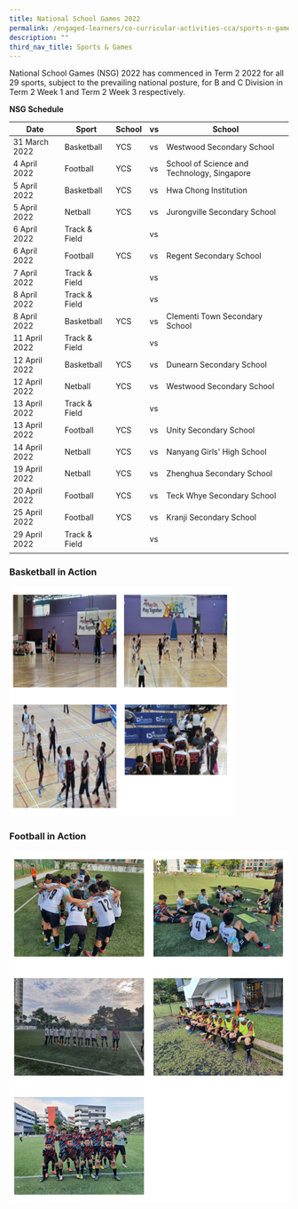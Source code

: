 ```yaml
---
title: National School Games 2022
permalink: /engaged-learners/co-curricular-activities-cca/sports-n-games/national-school-games-2022/
description: ""
third_nav_title: Sports & Games
---
```


National School Games (NSG) 2022 has commenced in Term 2 2022 for all 29 sports, subject to the prevailing national posture, for B and C Division in Term 2 Week 1 and Term 2 Week 3 respectively.   
  
**NSG Schedule**

| Date | Sport | School | vs | School |
|---|---|---|---|---|
| 31 March 2022 | Basketball | YCS | vs | Westwood Secondary School |
| 4 April 2022 | Football | YCS | vs | School of Science and Technology, Singapore |
| 5 April 2022 | Basketball | YCS | vs | Hwa Chong Institution |
| 5 April 2022 | Netball | YCS | vs | Jurongville Secondary School |
| 6 April 2022 | Track & Field |  | vs |  |
| 6 April 2022 | Football | YCS | vs | Regent Secondary School |
| 7 April 2022 | Track & Field |  | vs |  |
| 8 April 2022 | Track & Field |  | vs |  |
| 8 April 2022 | Basketball | YCS | vs | Clementi Town Secondary School |
| 11 April 2022 | Track & Field |  | vs |  |
| 12 April 2022 | Basketball | YCS | vs | Dunearn Secondary School |
| 12 April 2022 | Netball | YCS | vs | Westwood Secondary School |
| 13 April 2022 | Track & Field |  | vs |  |
| 13 April 2022 | Football | YCS | vs | Unity Secondary School |
| 14 April 2022 | Netball | YCS | vs | Nanyang Girls' High School |
| 19 April 2022 | Netball | YCS | vs | Zhenghua Secondary School |
| 20 April 2022 | Football | YCS | vs | Teck Whye Secondary School |
| 25 April 2022 | Football | YCS | vs | Kranji Secondary School |
| 29 April 2022 | Track & Field |  | vs |  |
| | | 

### Basketball in Action

<img src="/images/Basketball%20in%20action.jpg" 
    style="width:80%">

### Football in Action

![](/images/Football%20in%20action.jpg)
